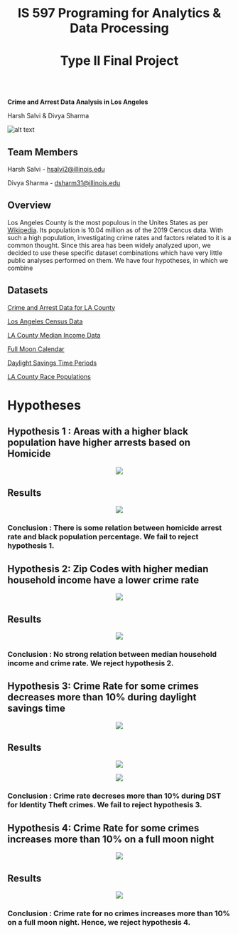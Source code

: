 
<h1 align="center">
IS 597 Programing for Analytics & Data Processing
</h1>

<h1 align="center">
Type II Final Project
</h1>  

<br>
<br>

<p align="center">

**Crime and Arrest Data Analysis in Los Angeles**

</p>

<p align="center">

Harsh Salvi & Divya Sharma

</p>

![alt text](https://ca-times.brightspotcdn.com/dims4/default/19db5e3/2147483647/strip/true/crop/3751x2407+0+0/resize/840x539!/quality/90/?url=https%3A%2F%2Fcalifornia-times-brightspot.s3.amazonaws.com%2Fbe%2F8f%2Fc89aab314076b84ea3544039311a%2Fla-photos-1staff-460618-lme-triple-shooting01-als.JPG)

## Team Members

Harsh Salvi - hsalvi2@illinois.edu 

Divya Sharma - dsharm31@illinois.edu

## Overview

Los Angeles County is the most populous in the Unites States as per [Wikipedia](https://en.wikipedia.org/wiki/Los_Angeles_County,_California). Its population is 10.04 million as of the 2019 Cencus data. With such a high population, investigating crime rates and factors related to it is a common thought. Since this area has been widely analyzed upon, we decided to use these specific dataset combinations which have very little public analyses performed on them. We have four hypotheses, in which we combine

## Datasets

[Crime and Arrest Data for LA County](https://www.kaggle.com/cityofLA/los-angeles-crime-arrest-data?select=crime-data-from-2010-to-present.csv)

[Los Angeles Census Data](https://www.kaggle.com/cityofLA/los-angeles-census-data)

[LA County Median Income Data](http://www.laalmanac.com/employment/em12c.php)

[Full Moon Calendar](https://www.kaggle.com/lsind18/full-moon-calendar-1900-2050)

[Daylight Savings Time Periods](https://en.wikipedia.org/wiki/Daylight_saving_time_in_the_United_States)

[LA County Race Populations](https://datausa.io/api/data?Geography=05000US06037&drilldowns=Race,Ethnicity&measures=Hispanic%20Population,Hispanic%20Population%20Moe)

# Hypotheses

## Hypothesis 1 : Areas with a higher black population have higher arrests based on Homicide

<p align="center">

<img src="https://github.com/harsh-bat/2021_Spring_finals/blob/main/races.jpg">

</p>

## Results

<p align="center">

<img src="https://github.com/harsh-bat/2021_Spring_finals/blob/main/hypo1.png">

</p>

### Conclusion : There is some relation between homicide arrest rate and black population percentage. We fail to reject hypothesis 1.

## Hypothesis 2: Zip Codes with higher median household income have a lower crime rate

<p align="center">

<img src="https://github.com/harsh-bat/2021_Spring_finals/blob/main/income.jpg">

</p>

## Results

<p align="center">

<img src="https://github.com/harsh-bat/2021_Spring_finals/blob/main/hypo2.png">

</p>

### Conclusion : No strong relation between median household income and crime rate. We reject hypothesis 2.

## Hypothesis 3: Crime Rate for some crimes decreases more than 10% during daylight savings time

<p align="center">

<img src="https://github.com/harsh-bat/2021_Spring_finals/blob/main/daylight.jfif">

## Results

</p>
<p align="center">

<img src="https://github.com/harsh-bat/2021_Spring_finals/blob/main/hypo3a.png">

</p>
<p align="center">

<img src="https://github.com/harsh-bat/2021_Spring_finals/blob/main/hypo3b.png">

</p>

### Conclusion : Crime rate decreses more than 10% during DST for Identity Theft crimes. We fail to reject hypothesis 3.

## Hypothesis 4: Crime Rate for some crimes increases more than 10% on a full moon night

<p align="center">

<img src="https://github.com/harsh-bat/2021_Spring_finals/blob/main/fullmoon.jpg">

## Results

</p>
<p align="center">

<img src="https://github.com/harsh-bat/2021_Spring_finals/blob/main/hypo4.png">

</p>

### Conclusion : Crime rate for no crimes increases more than 10% on a full moon night. Hence, we reject hypothesis 4.